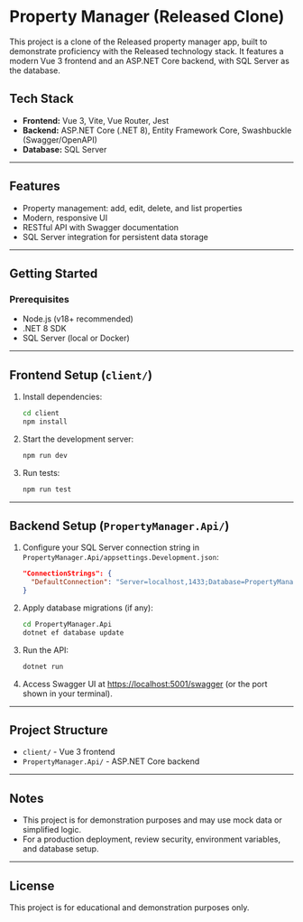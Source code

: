 # Property Manager (Released Clone)

This project is a clone of the Released property manager app, built to demonstrate proficiency with the Released technology stack. It features a modern Vue 3 frontend and an ASP.NET Core backend, with SQL Server as the database.

## Tech Stack

- **Frontend:** Vue 3, Vite, Vue Router, Jest
- **Backend:** ASP.NET Core (.NET 8), Entity Framework Core, Swashbuckle (Swagger/OpenAPI)
- **Database:** SQL Server

---

## Features

- Property management: add, edit, delete, and list properties
- Modern, responsive UI
- RESTful API with Swagger documentation
- SQL Server integration for persistent data storage

---

## Getting Started

### Prerequisites
- Node.js (v18+ recommended)
- .NET 8 SDK
- SQL Server (local or Docker)

---

## Frontend Setup (`client/`)

1. Install dependencies:
   ```sh
   cd client
   npm install
   ```
2. Start the development server:
   ```sh
   npm run dev
   ```
3. Run tests:
   ```sh
   npm run test
   ```

---

## Backend Setup (`PropertyManager.Api/`)

1. Configure your SQL Server connection string in `PropertyManager.Api/appsettings.Development.json`:
   ```json
   "ConnectionStrings": {
     "DefaultConnection": "Server=localhost,1433;Database=PropertyManagerDb;User Id=sa;Password=Your_password123;"
   }
   ```
2. Apply database migrations (if any):
   ```sh
   cd PropertyManager.Api
   dotnet ef database update
   ```
3. Run the API:
   ```sh
   dotnet run
   ```
4. Access Swagger UI at [https://localhost:5001/swagger](https://localhost:5001/swagger) (or the port shown in your terminal).

---

## Project Structure

- `client/` - Vue 3 frontend
- `PropertyManager.Api/` - ASP.NET Core backend

---

## Notes
- This project is for demonstration purposes and may use mock data or simplified logic.
- For a production deployment, review security, environment variables, and database setup.

---

## License

This project is for educational and demonstration purposes only. 